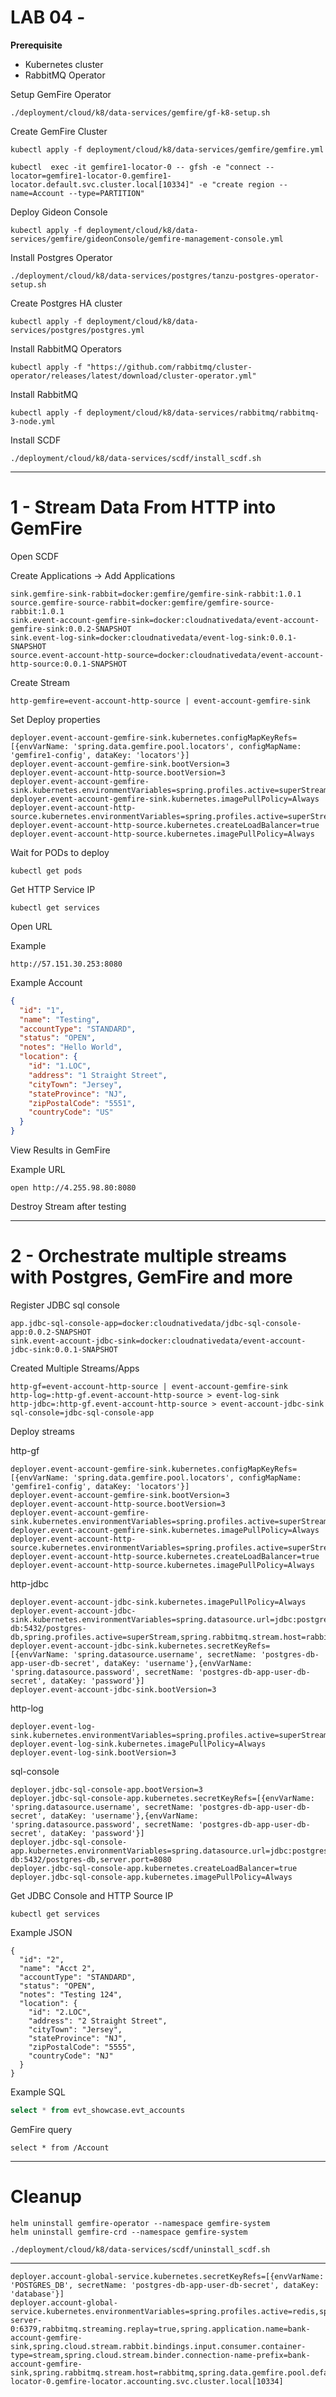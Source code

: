 # LAB 04 - 


**Prerequisite**

- Kubernetes cluster
- RabbitMQ Operator


Setup GemFire Operator

```shell
./deployment/cloud/k8/data-services/gemfire/gf-k8-setup.sh
```

Create GemFire Cluster

```shell
kubectl apply -f deployment/cloud/k8/data-services/gemfire/gemfire.yml
```

```shell
kubectl  exec -it gemfire1-locator-0 -- gfsh -e "connect --locator=gemfire1-locator-0.gemfire1-locator.default.svc.cluster.local[10334]" -e "create region --name=Account --type=PARTITION"
```

Deploy Gideon Console

```shell
kubectl apply -f deployment/cloud/k8/data-services/gemfire/gideonConsole/gemfire-management-console.yml
```



Install Postgres Operator

```shell
./deployment/cloud/k8/data-services/postgres/tanzu-postgres-operator-setup.sh
```

Create Postgres HA cluster

```shell
kubectl apply -f deployment/cloud/k8/data-services/postgres/postgres.yml
```

Install RabbitMQ Operators

```shell
kubectl apply -f "https://github.com/rabbitmq/cluster-operator/releases/latest/download/cluster-operator.yml"
```

Install RabbitMQ

```shell
kubectl apply -f deployment/cloud/k8/data-services/rabbitmq/rabbitmq-3-node.yml
```

Install SCDF

```shell
./deployment/cloud/k8/data-services/scdf/install_scdf.sh
```
------------------------------------------
# 1 - Stream Data From HTTP into GemFire


Open SCDF

Create Applications -> Add Applications


```properties
sink.gemfire-sink-rabbit=docker:gemfire/gemfire-sink-rabbit:1.0.1
source.gemfire-source-rabbit=docker:gemfire/gemfire-source-rabbit:1.0.1
sink.event-account-gemfire-sink=docker:cloudnativedata/event-account-gemfire-sink:0.0.2-SNAPSHOT
sink.event-log-sink=docker:cloudnativedata/event-log-sink:0.0.1-SNAPSHOT
source.event-account-http-source=docker:cloudnativedata/event-account-http-source:0.0.1-SNAPSHOT

```

Create Stream

```shell
http-gemfire=event-account-http-source | event-account-gemfire-sink
```

Set Deploy properties

```properties
deployer.event-account-gemfire-sink.kubernetes.configMapKeyRefs=[{envVarName: 'spring.data.gemfire.pool.locators', configMapName: 'gemfire1-config', dataKey: 'locators'}]
deployer.event-account-gemfire-sink.bootVersion=3
deployer.event-account-http-source.bootVersion=3
deployer.event-account-gemfire-sink.kubernetes.environmentVariables=spring.profiles.active=superStream,spring.rabbitmq.stream.host=rabbitmq,server.port=8080
deployer.event-account-gemfire-sink.kubernetes.imagePullPolicy=Always
deployer.event-account-http-source.kubernetes.environmentVariables=spring.profiles.active=superStream,spring.rabbitmq.stream.host=rabbitmq,server.port=8080
deployer.event-account-http-source.kubernetes.createLoadBalancer=true
deployer.event-account-http-source.kubernetes.imagePullPolicy=Always

```

Wait for PODs to deploy

```shell
kubectl get pods
```


Get HTTP Service IP

```shell
kubectl get services
```

Open URL

Example
```shell
http://57.151.30.253:8080
```


Example Account

```json
{
  "id": "1",
  "name": "Testing",
  "accountType": "STANDARD",
  "status": "OPEN",
  "notes": "Hello World",
  "location": {
    "id": "1.LOC",
    "address": "1 Straight Street",
    "cityTown": "Jersey",
    "stateProvince": "NJ",
    "zipPostalCode": "5551",
    "countryCode": "US"
  }
}
```

View Results in GemFire

Example URL
```shell
open http://4.255.98.80:8080
```

Destroy Stream after testing

--------------------------------------

# 2 - Orchestrate multiple streams with Postgres, GemFire and more

Register JDBC sql console

```shell
app.jdbc-sql-console-app=docker:cloudnativedata/jdbc-sql-console-app:0.0.2-SNAPSHOT
sink.event-account-jdbc-sink=docker:cloudnativedata/event-account-jdbc-sink:0.0.1-SNAPSHOT

```

Created Multiple Streams/Apps

```shell
http-gf=event-account-http-source | event-account-gemfire-sink
http-log=:http-gf.event-account-http-source > event-log-sink
http-jdbc=:http-gf.event-account-http-source > event-account-jdbc-sink
sql-console=jdbc-sql-console-app
```

Deploy streams

http-gf

```properties
deployer.event-account-gemfire-sink.kubernetes.configMapKeyRefs=[{envVarName: 'spring.data.gemfire.pool.locators', configMapName: 'gemfire1-config', dataKey: 'locators'}]
deployer.event-account-gemfire-sink.bootVersion=3
deployer.event-account-http-source.bootVersion=3
deployer.event-account-gemfire-sink.kubernetes.environmentVariables=spring.profiles.active=superStream,spring.rabbitmq.stream.host=rabbitmq,server.port=8080
deployer.event-account-gemfire-sink.kubernetes.imagePullPolicy=Always
deployer.event-account-http-source.kubernetes.environmentVariables=spring.profiles.active=superStream,spring.rabbitmq.stream.host=rabbitmq,server.port=8080
deployer.event-account-http-source.kubernetes.createLoadBalancer=true
deployer.event-account-http-source.kubernetes.imagePullPolicy=Always
````

http-jdbc

```properties
deployer.event-account-jdbc-sink.kubernetes.imagePullPolicy=Always
deployer.event-account-jdbc-sink.kubernetes.environmentVariables=spring.datasource.url=jdbc:postgresql://postgres-db:5432/postgres-db,spring.profiles.active=superStream,spring.rabbitmq.stream.host=rabbitmq,server.port=8080
deployer.event-account-jdbc-sink.kubernetes.secretKeyRefs=[{envVarName: 'spring.datasource.username', secretName: 'postgres-db-app-user-db-secret', dataKey: 'username'},{envVarName: 'spring.datasource.password', secretName: 'postgres-db-app-user-db-secret', dataKey: 'password'}]
deployer.event-account-jdbc-sink.bootVersion=3
```

http-log

```properties
deployer.event-log-sink.kubernetes.environmentVariables=spring.profiles.active=superStream,spring.rabbitmq.stream.host=rabbitmq,server.port=8080
deployer.event-log-sink.kubernetes.imagePullPolicy=Always
deployer.event-log-sink.bootVersion=3
```

sql-console

```properties
deployer.jdbc-sql-console-app.bootVersion=3
deployer.jdbc-sql-console-app.kubernetes.secretKeyRefs=[{envVarName: 'spring.datasource.username', secretName: 'postgres-db-app-user-db-secret', dataKey: 'username'},{envVarName: 'spring.datasource.password', secretName: 'postgres-db-app-user-db-secret', dataKey: 'password'}]
deployer.jdbc-sql-console-app.kubernetes.environmentVariables=spring.datasource.url=jdbc:postgresql://postgres-db:5432/postgres-db,server.port=8080
deployer.jdbc-sql-console-app.kubernetes.createLoadBalancer=true
deployer.jdbc-sql-console-app.kubernetes.imagePullPolicy=Always
```


Get JDBC Console and HTTP Source IP

```shell
kubectl get services
```

Example JSON

```shell
{
  "id": "2",
  "name": "Acct 2",
  "accountType": "STANDARD",
  "status": "OPEN",
  "notes": "Testing 124",
  "location": {
    "id": "2.LOC",
    "address": "2 Straight Street",
    "cityTown": "Jersey",
    "stateProvince": "NJ",
    "zipPostalCode": "5555",
    "countryCode": "NJ"
  }
}
```

Example SQL
```sql
select * from evt_showcase.evt_accounts
```


GemFire query

```shell
select * from /Account 
```
--------------------------------------
# Cleanup

```shell
helm uninstall gemfire-operator --namespace gemfire-system
helm uninstall gemfire-crd --namespace gemfire-system
```

```shell
./deployment/cloud/k8/data-services/scdf/uninstall_scdf.sh
```
--------------

```shell
deployer.account-global-service.kubernetes.secretKeyRefs=[{envVarName: 'POSTGRES_DB', secretName: 'postgres-db-app-user-db-secret', dataKey: 'database'}]
deployer.account-global-service.kubernetes.environmentVariables=spring.profiles.active=redis,spring.data.redis.cluster.nodes=gemfire-server-0:6379,rabbitmq.streaming.replay=true,spring.application.name=bank-account-gemfire-sink,spring.cloud.stream.rabbit.bindings.input.consumer.container-type=stream,spring.cloud.stream.binder.connection-name-prefix=bank-account-gemfire-sink,spring.rabbitmq.stream.host=rabbitmq,spring.data.gemfire.pool.default.locators=gemfire-locator-0.gemfire-locator.accounting.svc.cluster.local[10334]
```
